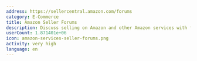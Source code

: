 ```yaml
---
address: https://sellercentral.amazon.com/forums
category: E-Commerce
title: Amazon Seller Forums
description: Discuss selling on Amazon and other Amazon services with fellow sellers
userCount: 1.871401e+06
icon: amazon-services-seller-forums.png
activity: very high
language: en
---
```

